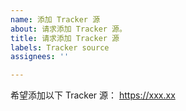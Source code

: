 ```yaml
---
name: 添加 Tracker 源
about: 请求添加 Tracker 源。
title: 请求添加 Tracker 源
labels: Tracker source
assignees: ''

---
```


希望添加以下 Tracker 源：
https://xxx.xx
